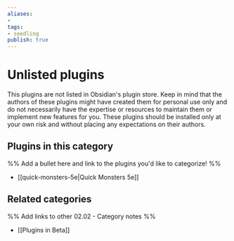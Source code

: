 ```yaml
---
aliases:
- 
tags: 
- seedling 
publish: true
---
```



# Unlisted plugins

This plugins are not listed in Obsidian's plugin store. Keep in mind that the authors of these plugins might have created them for personal use only and do not necessarily have the expertise or resources to maintain them or implement new features for you. These plugins should be installed only at your own risk and without placing any expectations on their authors. 

## Plugins in this category

%% Add a bullet here and link to the plugins you'd like to categorize! %%

- [[quick-monsters-5e|Quick Monsters 5e]]

## Related categories

%% Add links to other 02.02 - Category notes %%

- [[Plugins in Beta]]